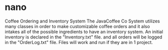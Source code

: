 # nano
Coffee Ordering and Inventory System
The JavaCoffee Co System utilizes many classes in order to make customizable coffee orders and it also intakes all of 
the possible ingredients to have an inventory system. An initial inventory is declared in the "Inventory.txt" file. and all 
orders will be logged in the "OrderLog.txt" file.
Files will work and run if they are in 1 project.

